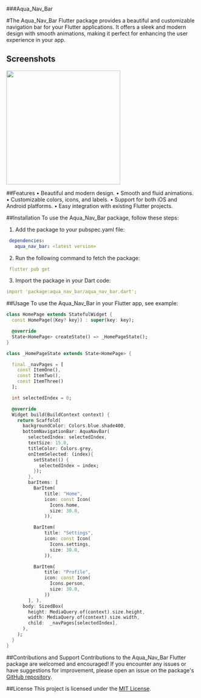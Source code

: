 ###Aqua_Nav_Bar

#The Aqua_Nav_Bar Flutter package provides a beautiful and customizable navigation bar for your Flutter applications. It offers a sleek and modern design with smooth animations, making it perfect for enhancing the user experience in your app.

## Screenshots

<img src="https://i.postimg.cc/jS0FF2bp/s1.png" width="300" />



##Features
• Beautiful and modern design.
• Smooth and fluid animations.
• Customizable colors, icons, and labels.
• Support for both iOS and Android platforms.
• Easy integration with existing Flutter projects.

##Installation
To use the Aqua_Nav_Bar package, follow these steps:

1. Add the package to your pubspec.yaml file:
```yaml
 dependencies:
   aqua_nav_bar: <latest version>
```

2. Run the following command to fetch the package:
```yaml
 flutter pub get
```
3. Import the package in your Dart code:
```yaml
import 'package:aqua_nav_bar/aqua_nav_bar.dart';
```

##Usage
To use the Aqua_Nav_Bar in your Flutter app, see example:

```dart
class HomePage extends StatefulWidget {
  const HomePage({Key? key}) : super(key: key);

  @override
  State<HomePage> createState() => _HomePageState();
}

class _HomePageState extends State<HomePage> {

  final _navPages = [
    const ItemOne(),
    const ItemTwo(),
    const ItemThree()
  ];

  int selectedIndex = 0;

  @override
  Widget build(BuildContext context) {
    return Scaffold(
      backgroundColor: Colors.blue.shade400,
      bottomNavigationBar: AquaNavBar(
        selectedIndex: selectedIndex,
        textSize: 15.0,
        titleColor: Colors.grey,
        onItemSelected: (index){
          setState(() {
            selectedIndex = index;
          });
        },
        barItems: [
          BarItem(
              title: "Home",
              icon: const Icon(
                Icons.home,
                size: 30.0,
              )),

          BarItem(
              title: "Settings",
              icon: const Icon(
                Icons.settings,
                size: 30.0,
              )),

          BarItem(
              title: "Profile",
              icon: const Icon(
                Icons.person,
                size: 30.0,
              ))
        ], ),
      body: SizedBox(
        height: MediaQuery.of(context).size.height,
        width: MediaQuery.of(context).size.width,
        child:  _navPages[selectedIndex],
      ),
    );
  }
}
```

##Contributions and Support
Contributions to the Aqua_Nav_Bar Flutter package are welcomed and encouraged! If you encounter any issues or have suggestions for improvement, please open an issue on the package's [GitHub repository](https://github.com/Zee604/aqua_nav_bar.git).

##License
This project is licensed under the [MIT License](https://opensource.org/license/mit/).